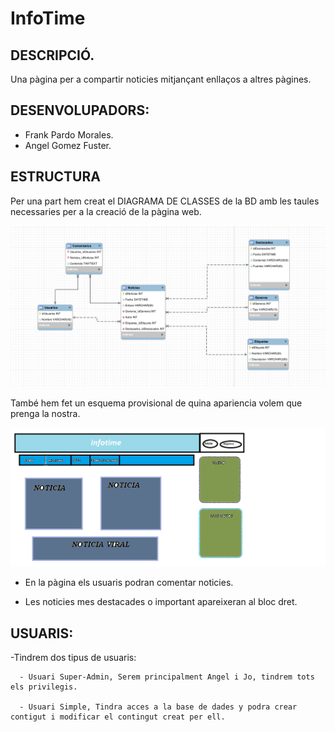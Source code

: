 # InfoTime
## DESCRIPCIÓ.
  Una pàgina per a compartir noticies mitjançant enllaços a altres pàgines.

## DESENVOLUPADORS:
  - Frank Pardo Morales.
  - Angel Gomez Fuster.
  
## ESTRUCTURA
  Per una part hem creat el DIAGRAMA DE CLASSES de la BD amb les taules necessaries per a la creació de la pàgina web.

![Diagrama](/InfoTime.png)

  També hem fet un esquema provisional de quina apariencia volem que prenga la nostra. 

![Esquema](/escritorio.png)

  - En la pàgina els usuaris podran comentar noticies.
  
  - Les noticies mes destacades o important apareixeran al bloc dret.
  
## USUARIS:

  -Tindrem dos tipus de usuaris:
  
      - Usuari Super-Admin, Serem principalment Angel i Jo, tindrem tots els privilegis.
      
      - Usuari Simple, Tindra acces a la base de dades y podra crear contigut i modificar el contingut creat per ell.
      
